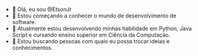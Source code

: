 - 👋 Olá, eu sou @EtsonJr
- 👀 Estou começando a conhecer o mundo de desenvolvimento de software.
- 🌱 Atualmente estou desenvolvendo minhas habilidade em Python, Java Script e cursando ensino superior em Ciência da Computação.
- 💞️ Estou buscando pessoas com quais eu possa trocar ideias e conhecimentos.

<!---
EtsonJr/EtsonJr is a ✨ special ✨ repository because its `README.md` (this file) appears on your GitHub profile.
You can click the Preview link to take a look at your changes.
--->
 
